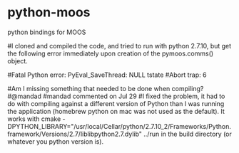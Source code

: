 python-moos
===========

python bindings for MOOS


#I cloned and compiled the code, and tried to run with python 2.7.10, but get the following error immediately upon creation of the pymoos.comms() object.

#Fatal Python error: PyEval_SaveThread: NULL tstate
#Abort trap: 6

#Am I missing something that needed to be done when compiling?
#@mandad
#mandad commented on Jul 29
#I fixed the problem, it had to do with compiling against a different version of Python than I was running the application (homebrew python on mac was not used as the default). It works with cmake -DPYTHON_LIBRARY="/usr/local/Cellar/python/2.7.10_2/Frameworks/Python.framework/Versions/2.7/liblibpython2.7.dylib" ../run in the build directory (or whatever you python version is).
